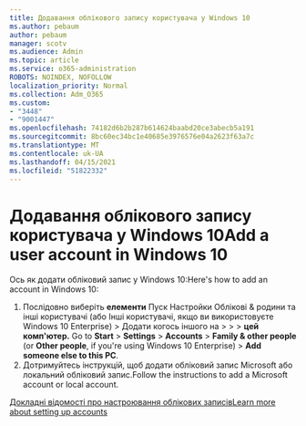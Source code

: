 ```yaml
---
title: Додавання облікового запису користувача у Windows 10
ms.author: pebaum
author: pebaum
manager: scotv
ms.audience: Admin
ms.topic: article
ms.service: o365-administration
ROBOTS: NOINDEX, NOFOLLOW
localization_priority: Normal
ms.collection: Adm_O365
ms.custom:
- "3448"
- "9001447"
ms.openlocfilehash: 74182d6b2b287b614624baabd20ce3abecb5a191
ms.sourcegitcommit: 8bc60ec34bc1e40685e3976576e04a2623f63a7c
ms.translationtype: MT
ms.contentlocale: uk-UA
ms.lasthandoff: 04/15/2021
ms.locfileid: "51822332"
---
```

# <a name="add-a-user-account-in-windows-10"></a><span data-ttu-id="d8769-102">Додавання облікового запису користувача у Windows 10</span><span class="sxs-lookup"><span data-stu-id="d8769-102">Add a user account in Windows 10</span></span>

<span data-ttu-id="d8769-103">Ось як додати обліковий запис у Windows 10:</span><span class="sxs-lookup"><span data-stu-id="d8769-103">Here's how to add an account in Windows 10:</span></span>

1. <span data-ttu-id="d8769-104">Послідовно виберіть **елементи** Пуск Настройки Облікові & родини та інші користувачі (або Інші користувачі, якщо ви використовуєте Windows 10 Enterprise) > Додати когось іншого на  >    >    >   **цей комп'ютер.** </span><span class="sxs-lookup"><span data-stu-id="d8769-104">Go to **Start** > **Settings** > **Accounts** > **Family & other people** (or **Other people**, if you're using Windows 10 Enterprise) > **Add someone else to this PC**.</span></span>
2. <span data-ttu-id="d8769-105">Дотримуйтесь інструкцій, щоб додати обліковий запис Microsoft або локальний обліковий запис.</span><span class="sxs-lookup"><span data-stu-id="d8769-105">Follow the instructions to add a Microsoft account or local account.</span></span>

[<span data-ttu-id="d8769-106">Докладні відомості про настроювання облікових записів</span><span class="sxs-lookup"><span data-stu-id="d8769-106">Learn more about setting up accounts</span></span>](https://support.microsoft.com/help/17197/)